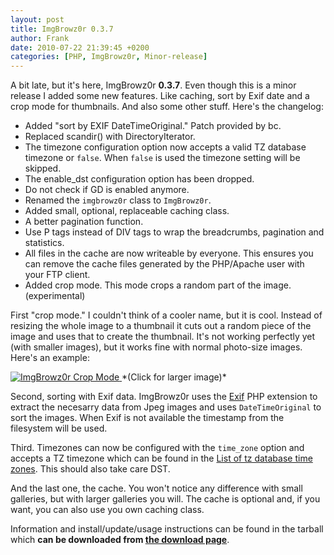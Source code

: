 ```yaml
---
layout: post
title: ImgBrowz0r 0.3.7
author: Frank
date: 2010-07-22 21:39:45 +0200
categories: [PHP, ImgBrowz0r, Minor-release]
---
```


A bit late, but it's here, ImgBrowz0r **0.3.7**. Even though this is a minor
release I added some new features. Like caching, sort by Exif date and a crop
mode for thumbnails. And also some other stuff. Here's the changelog:

 - Added "sort by EXIF DateTimeOriginal." Patch provided by bc.
 - Replaced scandir() with DirectoryIterator.
 - The timezone configuration option now accepts a valid TZ database timezone
   or `false`. When `false` is used the timezone setting will be skipped.
 - The enable_dst configuration option has been dropped.
 - Do not check if GD is enabled anymore.
 - Renamed the `imgbrowz0r` class to `ImgBrowz0r`.
 - Added small, optional, replaceable caching class.
 - A better pagination function.
 - Use P tags instead of DIV tags to wrap the breadcrumbs, pagination and statistics.
 - All files in the cache are now writeable by everyone. This ensures you can
   remove the cache files generated by the PHP/Apache user with your FTP client.
 - Added crop mode. This mode crops a random part of the image. (experimental)

First "crop mode." I couldn't think of a cooler name, but it is cool. Instead
of resizing the whole image to a thumbnail it cuts out a random piece of the
image and uses that to create the thumbnail. It's not working perfectly yet
(with smaller images), but it works fine with normal photo-size images. Here's
an example:

<a class="jsimgbox" href="{{ site.cdn }}/img/imgbrowz0r/imgbrowz0r_crop_mode.png">
  <img src="{{ site.cdn }}/img/imgbrowz0r/t_imgbrowz0r_crop_mode.png" alt="ImgBrowz0r Crop Mode" />
</a>
*(Click for larger image)*

Second, sorting with Exif data. ImgBrowz0r uses the [Exif][1] PHP extension to
extract the necesarry data from Jpeg images and uses `DateTimeOriginal` to sort
the images. When Exif is not available the timestamp from the filesystem will
be used.

Third. Timezones can now be configured with the `time_zone` option and accepts
a TZ timezone which can be found in the [List of tz database time zones][2].
This should also take care DST.

And the last one, the cache. You won't notice any difference with small
galleries, but with larger galleries you will. The cache is optional
and, if you want, you can also use you own caching class.

Information and install/update/usage instructions can be found in the tarball
which **can be downloaded from [the download page][3]**.


 [1]: http://php.net/manual/en/intro.exif.php
 [2]: http://en.wikipedia.org/wiki/List_of_tz_database_time_zones
 [3]: http://github.com/FSX/imgbrowz0r/downloads
